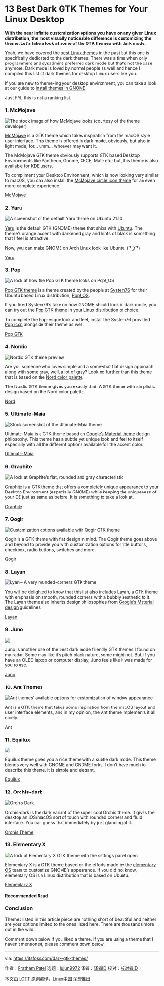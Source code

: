 [#]: subject: "13 Best Dark GTK Themes for Your Linux Desktop"
[#]: via: "https://itsfoss.com/dark-gtk-themes/"
[#]: author: "Pratham Patel https://itsfoss.com/author/pratham/"
[#]: collector: "lujun9972"
[#]: translator: " "
[#]: reviewer: " "
[#]: publisher: " "
[#]: url: " "

13 Best Dark GTK Themes for Your Linux Desktop
======

**With the near infinite customization options you have on any given Linux distribution, the most visually noticeable difference is customizing the theme. Let’s take a look at some of the GTK themes with dark mode.**

Yeah, we have covered the [best Linux themes][1] in the past but this one is specifically dedicated to the dark themes. There was a time when only programmers and sysadmins preferred dark mode but that’s not the case anymore. Dark mode is loved by normal people as well and hence I compiled this list of dark themes for desktop Linux users like you.

If you are new to theme-ing your desktop environment, you can take a look at our guide to [install themes in GNOME][2].

Just FYI, this is not a ranking list.

### 1\. McMojave

![The stock image of how McMojave looks \(courtesy of the theme developer\)][3]

[McMojave][4] is a GTK theme which takes inspiration from the macOS style user interface. This theme is offered in dark mode, obviously, but also in light mode, for… umm… whoever may want it.

The McMojave GTK theme obviously supports GTK based Desktop Environments like Pantheon, Gnome, XFCE, Mate etc; but, this theme is also [available for KDE users][5].

To compliment your Desktop Environment, which is now looking very similar to macOS, you can also install the [McMojave circle icon theme][6] for an even more complete experience.

[McMojave][4]

### 2\. Yaru

![A screenshot of the default Yaru theme on Ubuntu 21.10][7]

[Yaru][8] is the default GTK (GNOME) theme that ships with [Ubuntu][9]. The theme’s orange accent with darkened gray and hints of black is something that I feel is attractive.

Now, you can make GNOME on Arch Linux look like Ubuntu. ( ͡° ͜ʖ ͡°)

[Yaru][8]

### 3\. Pop

![A look at how the Pop GTK theme looks on Pop!_OS][10]

[Pop GTK theme][11] is a theme created by the people at [System76][12] for their Ubuntu based Linux distribution, [Pop!_OS][13].

If you liked System76’s take on how GNOME should look in dark mode, you can try out the [Pop GTK theme][11] in your Linux distribution of choice.

To complete the Pop-esque look and feel, install the System76 provided [Pop icon][14] alongside their theme as well.

[Pop GTK][11]

### 4\. Nordic

![Nordic GTK theme preview][15]

Are you someone who loves simple and a somewhat flat design approach along with some gray, well, a lot of gray? Look no further than this theme that is based on the [Nord color palette][16].

The Nordic GTK theme gives you exactly that. A GTK theme with simplistic design based on the Nord color palette.

[Nord][17]

### 5\. Ultimate-Maia

![Stock screenshot of the Ultimate-Maia theme][18]

Ultimate-Maia is a GTK theme based on [Google’s Material theme][19] design philosophy. This theme has a subtle yet unique look and feel to itself, especially with all the different options available for the accent color.

[Ultimate-Maia][20]

### 6\. Graphite

![A look at Graphite’s flat, rounded and gray characteristic][21]

Graphite is a GTK theme that offers a completely unique appearance to your Desktop Environment (especially GNOME) while keeping the uniqueness of your DE just as same as before. It is something to take a look at.

[Graphite][22]

### 7\. Qogir

![Customization options available with Qogir GTK theme][23]

Qogir is a GTK theme with flat design in mind. The Qogir theme goes above and beyond to provide you with customization options for title buttons, checkbox, radio buttons, switches and more.

[Qogir][24]

### 8\. Layan

![Lyan – A very rounded-corners GTK theme][25]

You will be delighted to know that this list also includes Layan, a GTK theme with emphasis on smooth, rounded corners with a bubbly aesthetic to it. The Layan theme also inherits design philosophies from [Google’s Material design][19] guidelines.

[Layan][26]

### 9\. Juno

![][27]

Juno is another one of the best dark mode friendly GTK themes I found on my radar. Some may like it’s pitch black nature, some might not. But, if you have an OLED laptop or computer display, Juno feels like it was made for you to use.

[Juno][28]

### 10\. Ant Themes

![Ant themes’ available options for customization of window appearance][29]

Ant is a GTK theme that takes some inspiration from the macOS layout and user interface elements, and in my opinion, the Ant theme implements it all nicely.

[Ant][30]

### 11\. Equilux

![][31]

Equilux theme gives you a nice theme with a subtle dark mode. This theme blends very well with GNOME and GNOME forks. I don’t have much to describe this theme, it is simple and elegant.

[Equilux][32]

### 12\. Orchis-dark

![Orchis Dark][33]

Orchis-dark is the dark variant of the super cool Orchis theme. It gives the desktop an iOS/macOS sort of touch with rounded corners and fluid interface. You can guess that immediately by just glancing at it.

[Orchis Theme][34]

### 13\. Elementary X

![A look at Elementary X GTK theme with the settings panel open][35]

Elementary X is a GTK theme based on the efforts made by the [elementary OS][36] team to customize GNOME’s appearance. If you did not know, elementary OS is a Linux distribution that is based on Ubuntu.

[Elementary X][37]

#### Recommended Read

### Conclusion

Themes listed in this article piece are nothing short of beautiful and neither are your options limited to the ones listed here. There are thousands more out in the wild.

Comment down below if you liked a theme. If you are using a theme that I haven’t mentioned, please comment down below.

--------------------------------------------------------------------------------

via: https://itsfoss.com/dark-gtk-themes/

作者：[Pratham Patel][a]
选题：[lujun9972][b]
译者：[译者ID](https://github.com/译者ID)
校对：[校对者ID](https://github.com/校对者ID)

本文由 [LCTT](https://github.com/LCTT/TranslateProject) 原创编译，[Linux中国](https://linux.cn/) 荣誉推出

[a]: https://itsfoss.com/author/pratham/
[b]: https://github.com/lujun9972
[1]: https://itsfoss.com/best-gtk-themes/
[2]: https://itsfoss.com/install-switch-themes-gnome-shell/
[3]: https://i2.wp.com/itsfoss.com/wp-content/uploads/2021/11/01_mojave.webp?resize=800%2C450&ssl=1
[4]: https://github.com/vinceliuice/Mojave-gtk-theme
[5]: https://github.com/vinceliuice/McMojave-kde
[6]: https://github.com/vinceliuice/McMojave-circle
[7]: https://i2.wp.com/itsfoss.com/wp-content/uploads/2021/11/02_yaru.webp?resize=800%2C403&ssl=1
[8]: https://github.com/ubuntu/yaru
[9]: https://ubuntu.com/
[10]: https://i2.wp.com/itsfoss.com/wp-content/uploads/2021/11/pop_gtk.webp?resize=800%2C450&ssl=1
[11]: https://github.com/pop-os/gtk-theme
[12]: https://system76.com/
[13]: https://pop.system76.com/
[14]: https://github.com/pop-os/icon-theme
[15]: https://i0.wp.com/itsfoss.com/wp-content/uploads/2021/11/nordic.webp?resize=800%2C450&ssl=1
[16]: https://github.com/arcticicestudio/nord
[17]: https://github.com/EliverLara/Nordic
[18]: https://i0.wp.com/itsfoss.com/wp-content/uploads/2021/11/05_ultimate_maia.webp?resize=800%2C450&ssl=1
[19]: https://material.io/
[20]: https://github.com/bolimage/Ultimate-Maia
[21]: https://i0.wp.com/itsfoss.com/wp-content/uploads/2021/11/06_graphite.webp?resize=800%2C450&ssl=1
[22]: https://github.com/vinceliuice/Graphite-gtk-theme
[23]: https://i0.wp.com/itsfoss.com/wp-content/uploads/2021/11/Qogir.webp?resize=800%2C500&ssl=1
[24]: https://github.com/vinceliuice/Qogir-theme
[25]: https://i0.wp.com/itsfoss.com/wp-content/uploads/2021/11/07_layan.webp?resize=800%2C450&ssl=1
[26]: https://github.com/vinceliuice/Layan-gtk-theme
[27]: https://i1.wp.com/itsfoss.com/wp-content/uploads/2021/11/08_juno.webp?resize=732%2C487&ssl=1
[28]: https://github.com/EliverLara/Juno
[29]: https://i2.wp.com/itsfoss.com/wp-content/uploads/2021/11/ant.webp?resize=800%2C533&ssl=1
[30]: https://github.com/EliverLara/Ant
[31]: https://i0.wp.com/itsfoss.com/wp-content/uploads/2021/11/equilux.webp?resize=800%2C450&ssl=1
[32]: https://github.com/ddnexus/equilux-theme
[33]: https://i0.wp.com/itsfoss.com/wp-content/uploads/2021/11/orchis-dark.webp?resize=800%2C463&ssl=1
[34]: https://www.gnome-look.org/s/Gnome/p/1357889
[35]: https://i0.wp.com/itsfoss.com/wp-content/uploads/2021/11/elementary.webp?resize=800%2C450&ssl=1
[36]: https://elementary.io/
[37]: https://github.com/surajmandalcell/elementary-x
